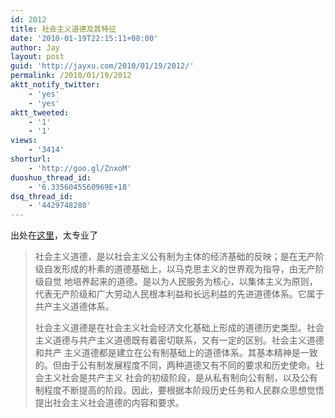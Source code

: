 ```yaml
---
id: 2012
title: 社会主义道德及其特征
date: '2010-01-19T22:15:11+08:00'
author: Jay
layout: post
guid: 'http://jayxu.com/2010/01/19/2012/'
permalink: /2010/01/19/2012
aktt_notify_twitter:
    - 'yes'
    - 'yes'
aktt_tweeted:
    - '1'
    - '1'
views:
    - '3414'
shorturl:
    - 'http://goo.gl/ZnxoM'
duoshuo_thread_id:
    - '6.3356045560969E+18'
dsq_thread_id:
    - '4429748280'
---
```


出处在<a target="_blank" href="http://news.163.com/10/0115/08/5T2BSEM80001124J.html">这里</a>，太专业了<br /><blockquote><p>社会主义道德，是以社会主义公有制为主体的经济基础的反映；是在无产阶级自发形成的朴素的道德基础上，以马克思主义的世界观为指导，由无产阶级自觉 地培养起来的道德。是以为人民服务为核心，以集体主义为原则，代表无产阶级和广大劳动人民根本利益和长远利益的先进道德体系。它属于共产主义道德体系。</p><p>社会主义道德是在社会主义社会经济文化基础上形成的道德历史类型。社会主义道德与共产主义道德既有着密切联系，又有一定的区别。社会主义道德和共产 主义道德都是建立在公有制基础上的道德体系。其基本精神是一致的。但由于公有制发展程度不同，两种道德又有不同的要求和历史使命。社会主义社会是共产主义 社会的初级阶段，是从私有制向公有制，以及公有制程度不断提高的阶段。因此，要根据本阶段历史任务和人民群众思想觉悟提出社会主义社会道德的内容和要求。</p></blockquote>